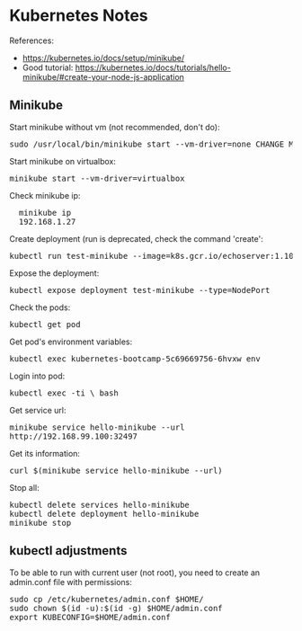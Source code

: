 <h1>Kubernetes Notes</h1>

References:

- https://kubernetes.io/docs/setup/minikube/
- Good tutorial: https://kubernetes.io/docs/tutorials/hello-minikube/#create-your-node-js-application

<h2>Minikube</h2>

Start minikube without vm (not recommended, don't do):

<pre>sudo /usr/local/bin/minikube start --vm-driver=none CHANGE_MINIKUBE_NONE_USER=true</pre>

Start minikube on virtualbox:

<pre>minikube start --vm-driver=virtualbox</pre>

Check minikube ip:
<pre>
  minikube ip
  192.168.1.27
</pre>

Create deployment (run is deprecated, check the command 'create':

<pre>kubectl run test-minikube --image=k8s.gcr.io/echoserver:1.10 --port=8080</pre>

Expose the deployment:

<pre>kubectl expose deployment test-minikube --type=NodePort</pre>

Check the pods:

<pre>kubectl get pod</pre>

Get pod's environment variables:

<pre>kubectl exec kubernetes-bootcamp-5c69669756-6hvxw env</pre>

Login into pod:

<pre>kubectl exec -ti \<pod-name\> bash</pre>

Get service url:

<pre>
minikube service hello-minikube --url
http://192.168.99.100:32497
</pre>

Get its information:

<pre>curl $(minikube service hello-minikube --url)</pre>

Stop all:

<pre>
kubectl delete services hello-minikube
kubectl delete deployment hello-minikube
minikube stop
</pre>

<h2>kubectl adjustments</h2>

To be able to run with current user (not root), you need to create an admin.conf file with permissions:

<pre>
sudo cp /etc/kubernetes/admin.conf $HOME/
sudo chown $(id -u):$(id -g) $HOME/admin.conf
export KUBECONFIG=$HOME/admin.conf
</pre>
